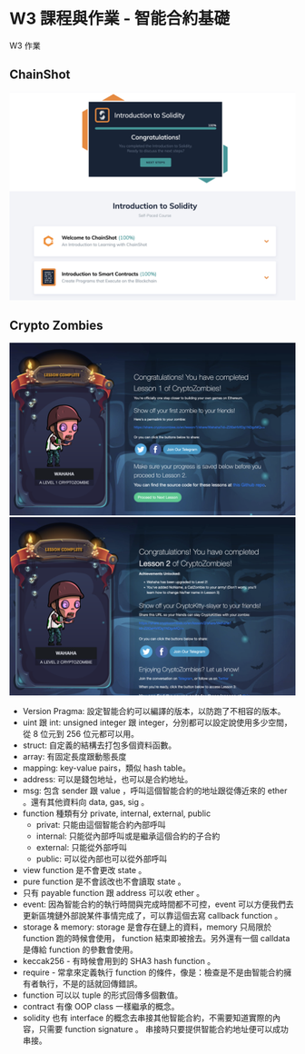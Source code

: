 # W3 課程與作業 - 智能合約基礎
W3 作業

## ChainShot

![ChainShot](screenshots/chainshot.png)


## Crypto Zombies

![Crypto Zombies Lesson 1](screenshots/crypto-zombies-lesson-1.png)
![Crypto Zombies Lesson 2](screenshots/crypto-zombies-lesson-2.png)

- Version Pragma: 設定智能合約可以編譯的版本，以防跑了不相容的版本。
- uint 跟 int: unsigned integer 跟 integer，分別都可以設定說使用多少空間，從 8 位元到 256 位元都可以用。
- struct: 自定義的結構去打包多個資料函數。
- array: 有固定長度跟動態長度
- mapping: key-value pairs，類似 hash table。
- address: 可以是錢包地址，也可以是合約地址。
- msg: 包含 sender 跟 value ，呼叫這個智能合約的地址跟從傳近來的 ether 。還有其他資料向 data, gas, sig 。
- function 種類有分 private, internal, external, public
  - privat: 只能由這個智能合約內部呼叫
  - internal: 只能從內部呼叫或是繼承這個合約的子合約
  - external: 只能從外部呼叫
  - public: 可以從內部也可以從外部呼叫
- view function 是不會更改 state 。
- pure function 是不會該改也不會讀取 state 。
- 只有 payable function 跟 address 可以收 ether 。
- event: 因為智能合約的執行時間與完成時間都不可控，event 可以方便我們去更新區塊鏈外部說某件事情完成了，可以靠這個去寫 callback function 。
- storage & memory: storage 是會存在鏈上的資料，memory 只局限於 function 跑的時候會使用， function 結束即被捨去。另外還有一個 calldata 是傳給 function 的參數會使用。
- keccak256 - 有時候會用到的 SHA3 hash function 。
- require - 常拿來定義執行 function 的條件，像是：檢查是不是由智能合約擁有者執行，不是的話就回傳錯誤。
- function 可以以 tuple 的形式回傳多個數值。
- contract 有像 OOP class 一樣繼承的概念。
- solidity 也有 interface 的概念去串接其他智能合約，不需要知道實際的內容，只需要 function signature 。 串接時只要提供智能合約地址便可以成功串接。
